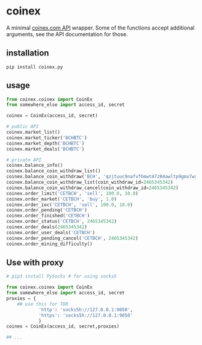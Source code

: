 # coinex

A minimal [coinex.com API](https://github.com/coinexcom/coinex_exchange_api/wiki) wrapper.  Some of the functions accept additional arguments, see the API documentation for those.

## installation

```
pip install coinex.py
```

## usage

```python
from coinex.coinex import CoinEx
from somewhere_else import access_id, secret

coinex = CoinEx(access_id, secret)

# public API
coinex.market_list()
coinex.market_ticker('BCHBTC')
coinex.market_depth('BCHBTC')
coinex.market_deals('BCHBTC')

# private API
coinex.balance_info()
coinex.balance_coin_withdraw_list()
coinex.balance_coin_withdraw('BCH', 'qzjtuuc9nafvfhmwt47z84awltp9gmx7wyma3kvy9v', 0.001)
coinex.balance_coin_withdraw_list(coin_withdraw_id=2465345342)
coinex.balance_coin_withdraw_cancel(coin_withdraw_id=2465345342)
coinex.order_limit('CETBCH', 'sell', 100.0, 10.0)
coinex.order_market('CETBCH', 'buy', 1.0)
coinex.order_ioc('CETBCH', 'sell', 100.0, 10.0)
coinex.order_pending('CETBCH')
coinex.order_finished('CETBCH')
coinex.order_status('CETBCH', 2465345342)
coinex.order_deals(2465345342)
coinex.order_user_deals('CETBCH')
coinex.order_pending_cancel('CETBCH', 2465345342)
coinex.order_mining_difficulty()
```

## Use with proxy
```python
# pip3 install PySocks # for using socks5

from coinex.coinex import CoinEx
from somewhere_else import access_id, secret
proxies = {
    ## use this for TOR
            'http': 'socks5h://127.0.0.1:9050',
            'https': 'socks5h://127.0.0.1:9050'
            }
coinex = CoinEx(access_id, secret,proxies)

## ... 
```